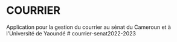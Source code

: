 # COURRIER
Application pour la gestion du courrier au sénat du Cameroun et à l'Université de Yaoundé
#   c o u r r i e r - s e n a t 2 0 2 2 - 2 0 2 3  
 